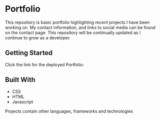 # Portfolio

This repository is basic portfolio highlighting recent projects I have been working on. My contact information, and links to social media can be found on the contact page. This repository will be continually updated as I continue to grow as a developer. 

## Getting Started

Click the link for the deployed Portfolio: 


## Built With

* CSS
* HTML
* Javascript

Projects contain other languages, frameworks and technologies


